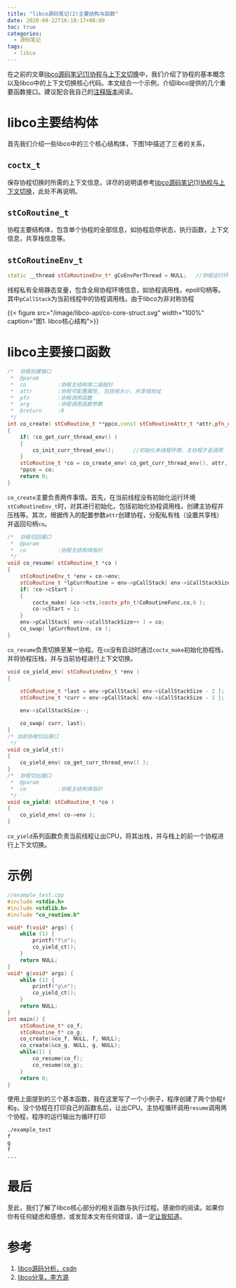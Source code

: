 ```yaml
---
title: "libco源码笔记(2)主要结构与函数"
date: 2020-09-22T16:18:17+08:00
toc: true
categories:
  - 源码笔记 
tags:
  - libco
---
```


在之前的文章[libco源码笔记(1)协程与上下文切换](http://www.changliu.me/post/libco-coroutine/)中，我们介绍了协程的基本概念以及libco中的上下文切换核心代码。本文结合一个示例，介绍libco提供的几个重要函数接口。建议配合我自己的[注释版本](https://github.com/changliu0828/libco)阅读。

# libco主要结构体

首先我们介绍一些libco中的三个核心结构体，下图1中描述了三者的关系，

## `coctx_t`

保存协程切换时所需的上下文信息，详尽的说明请参考[libco源码笔记(1)协程与上下文切换](http://www.changliu.me/post/libco-coroutine/)，此处不再说明。

## `stCoRoutine_t`

协程主要结构体，包含单个协程的全部信息，如协程启停状态，执行函数，上下文信息，共享栈信息等。

## `stCoRoutineEnv_t`

```cpp
static __thread stCoRoutineEnv_t* gCoEnvPerThread = NULL;   //协程运行环境 __thread:线程私有
```

线程私有全局静态变量，包含全局协程环境信息，如协程调用栈，epoll句柄等。其中`pCallStack`为当前线程中的协程调用栈，由于libco为非对称协程

{{< figure src="/image/libco-api/co-core-struct.svg" width="100%" caption="图1. libco核心结构">}}


# libco主要接口函数

```cpp
/*  协程创建接口
 *  @param
 *  co          :协程主结构体二级指针
 *  attr        :协程可配置属性, 包括栈大小、共享栈地址
 *  pfn         :协程调用函数
 *  arg         :协程调用函数参数
 *  @return     :0
 */
int co_create( stCoRoutine_t **ppco,const stCoRoutineAttr_t *attr,pfn_co_routine_t pfn,void *arg )
{
    if( !co_get_curr_thread_env() ) 
    {
        co_init_curr_thread_env();      //初始化本线程环境，主协程才会调用
    }
    stCoRoutine_t *co = co_create_env( co_get_curr_thread_env(), attr, pfn,arg );   //创建协程运行环境, 初始化协程数据
    *ppco = co;
    return 0;
}
```

`co_create`主要负责两件事情。首先，在当前线程没有初始化运行环境`stCoRoutineEnv_t`时，对其进行初始化，包括初始化协程调用栈，创建主协程并压栈等。其次，根据传入的配置参数`attr`创建协程，分配私有栈（设置共享栈）并返回句柄`co`。

```cpp
/*  协程切回接口
 *  @param
 *  co          :协程主结构体指针
 */
void co_resume( stCoRoutine_t *co )
{
    stCoRoutineEnv_t *env = co->env;
    stCoRoutine_t *lpCurrRoutine = env->pCallStack[ env->iCallStackSize - 1 ];  //当前正在运行的协程
    if( !co->cStart )                                                           //第一次进入
    {
        coctx_make( &co->ctx,(coctx_pfn_t)CoRoutineFunc,co,0 );                 //在co->ctx中保存上下文(当前寄存器)
        co->cStart = 1;                                                         //标记为已开始
    }
    env->pCallStack[ env->iCallStackSize++ ] = co;                              //压入协程调用栈
    co_swap( lpCurrRoutine, co );                                               //切换
}
```

`co_resume`负责切换至某一协程。在`co`没有启动时通过`coctx_make`初始化协程栈，并将协程压栈，并与当前协程进行上下文切换。


```cpp
void co_yield_env( stCoRoutineEnv_t *env )
{
    
    stCoRoutine_t *last = env->pCallStack[ env->iCallStackSize - 2 ];
    stCoRoutine_t *curr = env->pCallStack[ env->iCallStackSize - 1 ];

    env->iCallStackSize--;

    co_swap( curr, last);
}
/* 当前协程切出接口
 */
void co_yield_ct()
{
    co_yield_env( co_get_curr_thread_env() );
}
/*  协程切出接口
 *  @param
 *  co          :协程主结构体指针
 */
void co_yield( stCoRoutine_t *co )
{
    co_yield_env( co->env );
}
```

`co_yield`系列函数负责当前线程让出CPU，将其出栈，并与栈上的前一个协程进行上下文切换。

# 示例

```cpp
//example_test.cpp
#include <stdio.h>
#include <stdlib.h>
#include "co_routine.h"

void* f(void* args) {
    while (1) {
        printf("f\n");
        co_yield_ct();
    }
    return NULL;
}
void* g(void* args) {
    while (1) {
        printf("g\n");
        co_yield_ct();
    }
    return NULL;
}
int main() {
    stCoRoutine_t* co_f;
    stCoRoutine_t* co_g;
    co_create(&co_f, NULL, f, NULL); 
    co_create(&co_g, NULL, g, NULL); 
    while(1) {
        co_resume(co_f);
        co_resume(co_g);
    }
    return 0;
}
```

使用上面提到的三个基本函数，我在这里写了一个小例子，程序创建了两个协程`f`和`g`，没个协程在打印自己的函数名后，让出CPU。主协程循环调用`resume`调用两个协程，程序的运行输出为循环打印
```bash
./example_test
f
g
f
...
```
# 最后

至此，我们了解了libco核心部分的相关函数与执行过程。感谢你的阅读。如果你你有任何疑虑和感想，或发现本文有任何错误，请一定[让我知道](mailto:changliu0828@gmail.com)。

# 参考

1. [libco源码分析，csdn](https://blog.csdn.net/weixin_43705457/article/details/106863859)
2. [libco分享，李方源](http://purecpp.org/purecpp/static/64a819e99584452aab70a7f9c307717f.pdf)
